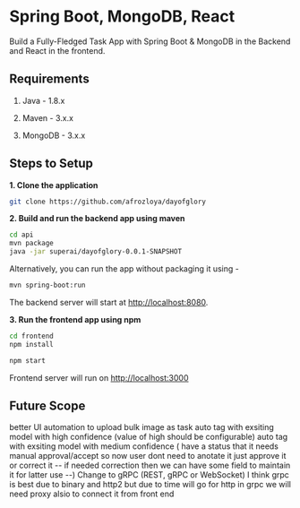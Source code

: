 # Spring Boot, MongoDB, React

Build a Fully-Fledged Task App with Spring Boot & MongoDB in the Backend and React in the frontend.

## Requirements

1. Java - 1.8.x

2. Maven - 3.x.x

3. MongoDB - 3.x.x

## Steps to Setup

**1. Clone the application**

```bash
git clone https://github.com/afrozloya/dayofglory
```

**2. Build and run the backend app using maven**

```bash
cd api
mvn package
java -jar superai/dayofglory-0.0.1-SNAPSHOT
```

Alternatively, you can run the app without packaging it using -

```bash
mvn spring-boot:run
```

The backend server will start at <http://localhost:8080>.

**3. Run the frontend app using npm**

```bash
cd frontend
npm install
```

```bash
npm start
```

Frontend server will run on <http://localhost:3000>

## Future Scope
better UI
automation to upload bulk image as task
auto tag with exsiting model with high confidence (value of high should be configurable)
auto tag with exsiting model with medium confidence 
( have a status that it needs manual approval/accept so now user dont need to anotate it just approve it or correct it -- if needed correction then we can have some field to maintain it for latter use --)
Change to gRPC
(REST, gRPC or WebSocket) I think grpc is best due to binary and http2 but due to time will go for http in grpc we will need proxy alsio to connect it from front end














